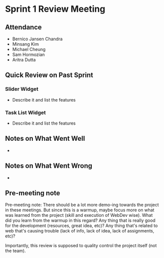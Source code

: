 # Sprint 1 Review Meeting

## Attendance
- Bernico Jansen Chandra
- Minsang Kim
- Michael Cheung
- Sam Hormozian
- Aritra Dutta

## Quick Review on Past Sprint
### Slider Widget
- Describe it and list the features

### Task List Widget
- Describe it and list the features

## Notes on What Went Well
- 

## Notes on What Went Wrong
- 

## Pre-meeting note
Pre-meeting note: There should be a lot more demo-ing towards the project in these meetings. But since this is a warmup, maybe focus more on what was learned from the project (skill and execution of WebDev wise). What did you learn from the warmup in this regard? Any thing that is really good for the development (resources, great idea, etc)? Any thing that's related to web that's causing trouble (lack of info, lack of idea, lack of assignments, etc)?

Importantly, this review is supposed to quality control the project itself (not the team).
